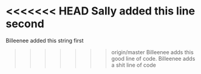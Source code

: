 <<<<<<< HEAD
Sally added this line second
=======
Billeenee added this string first
>>>>>>> origin/master
Billeenee adds this good line of code.
Billeenee adds a shit line of code
